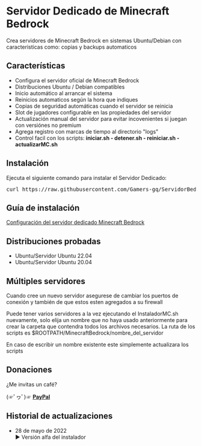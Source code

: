 # Servidor Dedicado de Minecraft Bedrock

Crea servidores de Minecraft Bedrock en sistemas Ubuntu/Debian con caracteristicas como: copias y backups automaticos<br>


<h2>Características</h2>
<ul>
  <li>Configura el servidor oficial de Minecraft Bedrock</li>
  <li>Distribuciones Ubuntu / Debian compatibles</li>
  <li>Inicio automático al arrancar el sistema</li>
  <li>Reinicios automaticos según la hora que indiques</li>
  <li>Copias de seguridad automáticas cuando el servidor se reinicia</li>
  <li>Slot de jugadores configurable en las propiedades del servidor</li>
  <li>Actualización manual del servidor para evitar incovenientes si juegan con versiónes no premium</li>
  <li>Agrega registro con marcas de tiempo al directorio "logs"</li>
  <li>Control facil con los scripts: <strong> iniciar.sh - detener.sh - reiniciar.sh - actualizarMC.sh</strong> </li>
</ul>


<h2>Instalación</h2>
Ejecuta el siguiente comando para instalar el Servidor Dedicado:<br>
<pre>curl https://raw.githubusercontent.com/Gamers-gq/ServidorBedrock/main/InstaladorMC.sh | bash</pre>


<h2>Guía de instalación</h2>
<a href="https://gamers.gq/?page_id=1926" target="_blank" rel="noopener noreferrer" >Configuración del servidor dedicado Minecraft Bedrock</a>


<h2>Distribuciones probadas</h2>
<ul>
 <li>Ubuntu/Servidor Ubuntu 22.04</li>
 <li>Ubuntu/Servidor Ubuntu 20.04</li>
</ul>


<h2>Múltiples servidores</h2>
<p>Cuando cree un nuevo servidor asegurese de cambiar los puertos de conexión y también de que estos esten agregados a su firewall</p>

<p>Puede tener varios servidores a la vez ejecutando el InstaladorMC.sh nuevamente, solo elija un nombre que no haya usado anteriormente para crear la carpeta que contendra todos los archivos necesarios. La ruta de los scripts es $ROOTPATH/MinecraftBedrock/nombre_del_servidor</p>

<p>En caso de escribir un nombre existente este simplemente actualizara los scripts</p>



<h2>Donaciones</h2>
<p>¿Me invitas un café?</p>
<p>(☞ﾟヮﾟ)☞ <a href="https://www.paypal.com/paypalme/MarcusMayorga" target="_blank" rel="noopener noreferrer" ><strong>PayPal</strong></a></p>


<h2>Historial de actualizaciones</h2>
<ul>
  <li>28 de mayo de 2022</li>
  ► Versión alfa del instalador
    </ul>